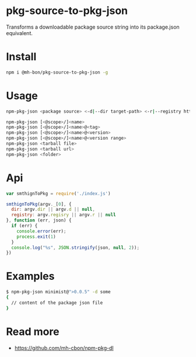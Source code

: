 # pkg-source-to-pkg-json

Transforms a downloadable package source string into its package.json equivalent.

# Install

```sh
npm i @mh-bon/pkg-source-to-pkg-json -g
```

# Usage

```sh
npm-pkg-json <package source> <-d|--dir target-path> <-r|--registry https://registry.url/>

npm-pkg-json [<@scope>/]<name>
npm-pkg-json [<@scope>/]<name>@<tag>
npm-pkg-json [<@scope>/]<name>@<version>
npm-pkg-json [<@scope>/]<name>@<version range>
npm-pkg-json <tarball file>
npm-pkg-json <tarball url>
npm-pkg-json <folder>
```

# Api

```js
var smthignToPkg = require('./index.js')

smthignToPkg(argv._[0], {
  dir: argv.dir || argv.d || null,
  registry: argv.regisry || argv.r || null
}, function (err, json) {
  if (err) {
    console.error(err);
    process.exit(1)
  }
  console.log("%s", JSON.stringify(json, null, 2));
})


```

# Examples

```sh
$ npm-pkg-json minimist@">0.0.5" -d some
{
  // content of the package json file
}
```

# Read more

- https://github.com/mh-cbon/npm-pkg-dl
